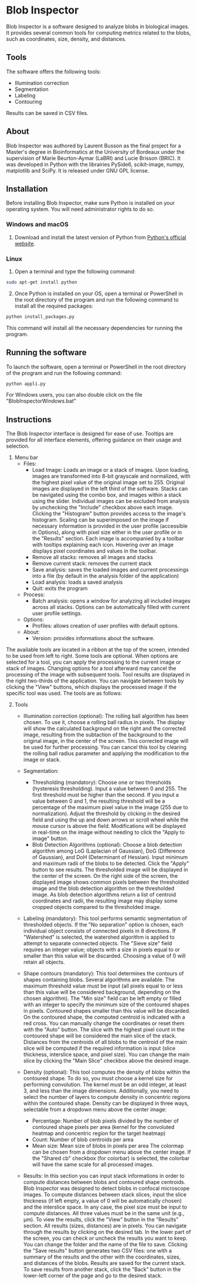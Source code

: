 # Blob Inspector

Blob Inspector is a software designed to analyze blobs in biological images. It provides several common tools for computing metrics related to the blobs, such as coordinates, size, density, and distances.

## Tools

The software offers the following tools:
- Illumination correction
- Segmentation
- Labeling
- Contouring

Results can be saved in CSV files.

## About

Blob Inspector was authored by Laurent Busson as the final project for a Master's degree in Bioinformatics at the University of Bordeaux under the supervision of Marie Beurton-Aymar (LaBRI) and Lucie Brisson (BRIC).
It was developed in Python with the librairies PySide6, scikit-image, numpy, matplotlib and SciPy.
It is released under GNU GPL license.

## Installation

Before installing Blob Inspector, make sure Python is installed on your operating system. You will need administrator rights to do so.

### Windows and macOS
1. Download and install the latest version of Python from [Python's official website](https://www.python.org/).
   
### Linux
1. Open a terminal and type the following command:
```bash
sudo apt-get install python
```

2. Once Python is installed on your OS, open a terminal or PowerShell in the root directory of the program and run the following command to install all the required packages:
```bash
python install_packages.py
```
This command will install all the necessary dependencies for running the program.

## Running the software

To launch the software, open a terminal or PowerShell in the root directory of the program and run the following command:
```bash
python appli.py
```

For Windows users, you can also double click on the file "BlobInspectorWindows.bat"

## Instructions
The Blob Inspector interface is designed for ease of use. Tooltips are provided for all interface elements, offering guidance on their usage and selection.

1. Menu bar
    - Files:
        - Load Image: Loads an image or a stack of images. Upon loading, images are transformed into 8-bit grayscale and normalized, with the highest pixel value of the original image set to 255. Original images are displayed in the left third of the software. Stacks can be navigated using the combo box, and images within a stack using the slider. Individual images can be excluded from analysis by unchecking the "Include" checkbox above each image. Clicking the "Histogram" button provides access to the image's histogram. Scaling can be superimposed on the image if necessary information is provided in the user profile (accessible in Options), along with pixel size either in the user profile or in the "Results" section. Each image is accompanied by a toolbar with tooltips explaining each icon. Hovering over an image displays pixel coordinates and values in the toolbar.
        - Remove all stacks: removes all images and stacks
        - Remove current stack: removes the current stack
        - Save analysis: saves the loaded images and current processings into a file (by default in the analysis folder of the application)
        - Load analysis: loads a saved analysis
        - Quit: exits the program
    - Process:
        - Batch analysis: opens a window for analyzing all included images across all stacks. Options can be automatically filled with current user profile settings.
    - Options:
        - Profiles: allows creation of user profiles with default options.
    - About:
        - Version: provides informations about the software.


The available tools are located in a ribbon at the top of the screen, intended to be used from left to right. Some tools are optional. When options are selected for a tool, you can apply the processing to the current image or stack of images. Changing options for a tool afterward may cancel the processing of the image with subsequent tools. Tool results are displayed in the right two-thirds of the application. You can navigate between tools by clicking the "View" buttons, which displays the processed image if the specific tool was used. The tools are as follows:

2. Tools
    - Illumination correction (optional):
    The rolling ball algorithm has been chosen. To use it, choose a rolling ball radius in pixels. The display will show the calculated background on the right and the corrected image, resulting from the subtaction of the background to the original image, in the center of the screen. This corrected image will be used for further processing. You can cancel this tool by clearing the rolling ball radius parameter and applying the modification to the image or stack.
    - Segmentation:
        - Thresholding (mandatory): Choose one or two thresholds (hysteresis thresholding). Input a value between 0 and 255. The first threshold must be higher than the second. If you input a value between 0 and 1, the resulting threshold will be a percentage of the maximum pixel value in the image (255 due to normalization). Adjust the threshold by clicking in the desired field and using the up and down arrows or scroll wheel while the mouse cursor is above the field. Modifications will be displayed in real-time on the image without needing to click the "Apply to image" button.
        - Blob Detection Algorithms (optional): Choose a blob detection algorithm among LoG (Laplacian of Gaussian), DoG (Difference of Gaussian), and DoH (Determinant of Hessian). Input minimum and maximum radii of the blobs to be detected. Click the "Apply" button to see results. The thresholded image will be displayed in the center of the screen. On the right side of the screen, the displayed image shows common pixels between the thresholded image and the blob detection algorithm on the thresholded image. As blob detection algorithms return a list of centroid coordinates and radii, the resulting image may display some cropped objects compared to the thresholded image.
    
    - Labeling (mandatory):
    This tool performs semantic segmentation of thresholded objects. If the "No separation" option is chosen, each individual object consists of connected pixels in 8 directions. If "Watershed" is selected, the watershed algorithm is applied to attempt to separate connected objects. The "Sieve size" field requires an integer value; objects with a size in pixels equal to or smaller than this value will be discarded. Choosing a value of 0 will retain all objects.

    - Shape contours (mandatory):
    This tool determines the contours of shapes containing blobs. Several algorithms are available. The maximum threshold value must be input (all pixels equal to or less than this value will be considered background, depending on the chosen algorithm). The "Min size" field can be left empty or filled with an integer to specify the minimum size of the contoured shapes in pixels. Contoured shapes smaller than this value will be discarded. On the contoured shape, the computed centroid is indicated with a red cross. You can manually change the coordinates or reset them with the "Auto" button. The slice with the highest pixel count in the contoured shape will be considered the main slice of the stack. Distances from the centroids of all blobs to the centroid of the main slice will be computed if the required information is input (slice thickness, interslice space, and pixel size). You can change the main slice by clicking the "Main Slice" checkbox above the desired image.

    - Density (optional):
    This tool computes the density of blobs within the contoured shape. To do so, you must choose a kernel size for performing convolution. The kernel must be an odd integer, at least 3, and less than the image dimensions. Additionally, you need to select the number of layers to compute density in concentric regions within the contoured shape. Density can be displayed in three ways, selectable from a dropdown menu above the center image:
        - Percentage: Number of blob pixels divided by the number of contoured shape pixels per area (kernel for the convoluted heatmap and concentric region for the target heatmap)
        - Count: Number of blob centroids per area
        - Mean size: Mean size of blobs in pixels per area
    The colormap can be chosen from a dropdown menu above the center image. If the "Shared cb" checkbox (for colorbar) is selected, the colorbar will have the same scale for all processed images.

    - Results:
    In this section you can input stack informations in order to compute distances between blobs and contoured shape centroids. Blob Inspector was designed to detect blobs in confocal microscope images.
    To compute distances between stack slices, input the slice thickness (if left empty, a value of 0 will be automatically chosen) and the interslice space. In any case, the pixel size must be input to compute distances. All three values must be in the same unit (e.g., µm).
    To view the results, click the "View" button in the "Results" section. All results (sizes, distances) are in pixels. You can navigate through the results by clicking on the desired tab. In the lower part of the screen, you can check or uncheck the results you want to keep. You can change the folder and the name of the file to save. Clicking the "Save results" button generates two CSV files: one with a summary of the results and the other with the coordinates, sizes, and distances of the blobs. Results are saved for the current stack. To save results from another stack, click the "Back" button in the lower-left corner of the page and go to the desired stack.

